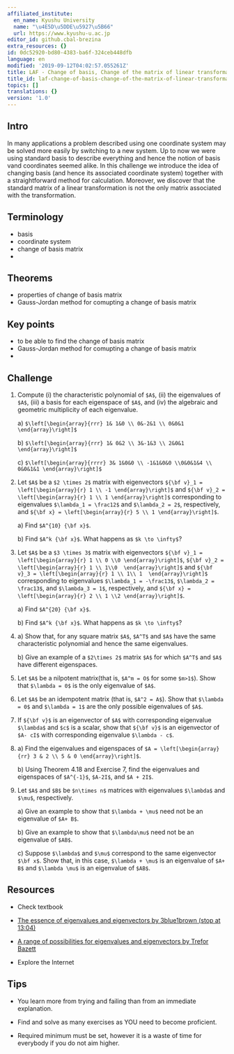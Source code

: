 ```yaml
---
affiliated_institute:
  en_name: Kyushu University
  name: "\u4E5D\u5DDE\u5927\u5B66"
  url: https://www.kyushu-u.ac.jp
editor_id: github.cbal-brezina
extra_resources: {}
id: 0dc52920-bd80-4383-ba6f-324ceb448dfb
language: en
modified: '2019-09-12T04:02:57.055261Z'
title: LAF - Change of basis, Change of the matrix of linear transformation
title_id: laf-change-of-basis-change-of-the-matrix-of-linear-transformation
topics: []
translations: {}
version: '1.0'
---
```


## Intro

In many applications a problem described using one coordinate system may be solved more easily by switching to a new system. Up to now we were using 
standard basis to describe everything and hence the notion of  basis vand coordinates seemed alike. In this challenge we introduce the idea of changing  basis (and hence its associated coordinate system) together with a straightforward method for calculation. Moreover, we discover that the standard matrix of a linear transformation is not the only matrix associated with the transformation.  



## Terminology

- basis
- coordinate system
- change of basis matrix
- 
 

## Theorems

- properties of change of basis matrix
- Gauss-Jordan method for comupting a change of basis matrix



## Key points

- to be able to find the change of basis matrix 
- Gauss-Jordan method for comupting a change of basis matrix
- 



## Challenge

1.  Compute (i) the characteristic polynomial of `$A$`, (ii) the eigenvalues of `$A$`, (iii) a basis for each eigenspace of `$A$`, and (iv) the algebraic and geometric multiplicity of each eigenvalue.

    a) `$\left[\begin{array}{rrr} 1& 1&0 \\ 0&-2&1 \\ 0&0&1 \end{array}\right]$`

    b) `$\left[\begin{array}{rrr} 1& 0&2 \\ 3&-1&3 \\ 2&0&1 \end{array}\right]$`

    c) `$\left[\begin{array}{rrrr} 3& 1&0&0 \\ -1&1&0&0 \\0&0&1&4 \\ 0&0&1&1 \end{array}\right]$`

2. Let `$A$` be a `$2 \times 2$` matrix with eigenvectors `${\bf v}_1 = \left[\begin{array}{r} 1 \\ -1 \end{array}\right]$` and  `${\bf v}_2 = \left[\begin{array}{r} 1 \\ 1 \end{array}\right]$` corresponding to eigenvalues  `$\lambda_1 = \frac12$` and `$\lambda_2 = 2$`, respectively, and  `${\bf x} = \left[\begin{array}{r} 5 \\ 1 \end{array}\right]$`. 

    a) Find `$A^{10} {\bf x}$`.

    b) Find `$A^k {\bf x}$`. What happens as `$k \to \infty$`?

3. Let `$A$` be a `$3 \times 3$` matrix with eigenvectors `${\bf v}_1 = \left[\begin{array}{r} 1 \\ 0 \\0 \end{array}\right]$`,  `${\bf v}_2 = \left[\begin{array}{r} 1 \\ 1\\0  \end{array}\right]$` and `${\bf v}_3 = \left[\begin{array}{r} 1 \\ 1\\ 1  \end{array}\right]$`  corresponding to eigenvalues  `$\lambda_1 = -\frac13$`, `$\lambda_2 = \frac13$`, and `$\lambda_3 = 1$`, respectively, and  `${\bf x} = \left[\begin{array}{r} 2 \\ 1 \\2 \end{array}\right]$`. 

    a) Find `$A^{20} {\bf x}$`.

    b) Find `$A^k {\bf x}$`. What happens as `$k \to \infty$`?



4. a) Show that, for any square matrix `$A$`, `$A^T$` and `$A$` have the same characteristic polynomial and hence the same eigenvalues.

   b) Give an example of a `$2\times 2$` matrix `$A$` for which `$A^T$` and `$A$` have different eigenspaces.

5. Let `$A$` be a nilpotent matrix(that is, `$A^m = O$` for some `$m>1$`). Show that `$\lambda = 0$` is the only eigenvalue of `$A$`.

6. Let `$A$` be an idempotent matrix (that is, `$A^2 = A$`). Show that `$\lambda = 0$` and `$\lambda = 1$` are the only possible eigenvalues of `$A$`.

7. If `${\bf v}$` is an eigenvector of `$A$` with corresponding eigenvalue `$\lambda$` and `$c$` is a scalar, show that `${\bf v}$` is an eigenvector of `$A- cI$` with corresponding eigenvalue `$\lambda - c$`. 

8. a) Find the eigenvalues and eigenspaces of `$A = \left[\begin{array}{rr} 3 & 2 \\ 5 & 0 \end{array}\right]$`.

   b)  Using Theorem 4.18 and Exercise 7, find the eigenvalues and eigenspaces of `$A^{-1}$`, `$A-2I$`, and `$A + 2I$`.

9. Let `$A$` and `$B$` be `$n\times n$` matrices with eigenvalues `$\lambda$` and `$\mu$`, respectively.

   a) Give an example to show that `$\lambda + \mu$` need not be an eigenvalue of `$A+ B$`.

   b) Give an example to show that `$\lambda\mu$` need not be an eigenvalue of `$AB$`.

   c) Suppose `$\lambda$` and `$\mu$` correspond to the same eigenvector `$\bf x$`. Show that, in this case, `$\lambda + \mu$` is an eigenvalue of `$A+ B$` and `$\lambda \mu$` is an eigenvalue  of `$AB$`.







## Resources

- Check textbook

- [The essence of eigenvalues and eigenvectors by 3blue1brown (stop at 13:04)](https://youtu.be/Ip3X9LOh2dk)

- [A range of possibilities for eigenvalues and eigenvectors by Trefor Bazett](https://youtu.be/EZkDtcyPP6Q)




- Explore the Internet

## Tips


- You learn more from trying and failing than from an immediate explanation.

- Find and solve as many exercises as YOU need to become proficient.

- Required minimum must be set, however it is a waste of time for everybody if you do not aim higher.






